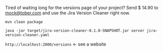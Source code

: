 Tired of waiting long for the versions page of your project? Send $ 14.90 to mock@tober.com and use the Jira Version Cleaner right now.

`mvn clean package`

`java -jar target/jira-version-cleaner-0.1.0-SNAPSHOT.jar server jira-version-cleaner.yaml`

`http://localhost:2000/versions` <- see a website
